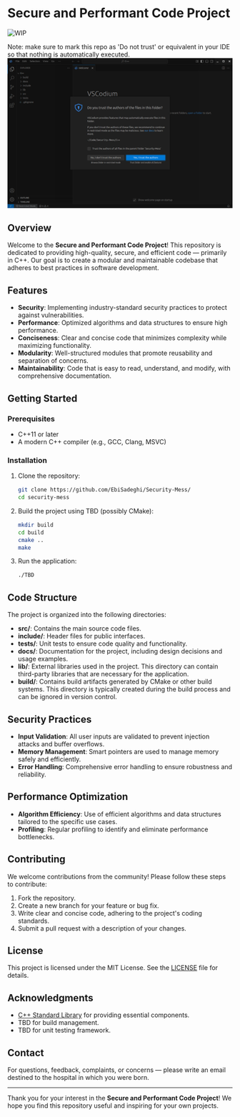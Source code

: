 # Secure and Performant Code Project

![WIP](https://img.shields.io/badge/status-WIP-yellow)

Note: make sure to mark this repo as 'Do not trust' or equivalent in your IDE so that nothing is automatically executed.
![Do not trust](Ekrankopio-de-vscodium.png)

## Overview

Welcome to the **Secure and Performant Code Project**! This repository is dedicated to providing high-quality, secure, and efficient code — primarily in C++. Our goal is to create a modular and maintainable codebase that adheres to best practices in software development.

## Features

- **Security**: Implementing industry-standard security practices to protect against vulnerabilities.
- **Performance**: Optimized algorithms and data structures to ensure high performance.
- **Conciseness**: Clear and concise code that minimizes complexity while maximizing functionality.
- **Modularity**: Well-structured modules that promote reusability and separation of concerns.
- **Maintainability**: Code that is easy to read, understand, and modify, with comprehensive documentation.

## Getting Started

### Prerequisites

- C++11 or later
- A modern C++ compiler (e.g., GCC, Clang, MSVC)

### Installation

1. Clone the repository:
   ```bash
   git clone https://github.com/EbiSadeghi/Security-Mess/
   cd security-mess
   ```

2. Build the project using TBD (possibly CMake):
   ```bash
   mkdir build
   cd build
   cmake ..
   make
   ```

3. Run the application:
   ```bash
   ./TBD
   ```

## Code Structure

The project is organized into the following directories:

- **src/**: Contains the main source code files.
- **include/**: Header files for public interfaces.
- **tests/**: Unit tests to ensure code quality and functionality.
- **docs/**: Documentation for the project, including design decisions and usage examples.
- **lib/**: External libraries used in the project. This directory can contain third-party libraries that are necessary for the application.
- **build/**: Contains build artifacts generated by CMake or other build systems. This directory is typically created during the build process and can be ignored in version control.

## Security Practices

- **Input Validation**: All user inputs are validated to prevent injection attacks and buffer overflows.
- **Memory Management**: Smart pointers are used to manage memory safely and efficiently.
- **Error Handling**: Comprehensive error handling to ensure robustness and reliability.

## Performance Optimization

- **Algorithm Efficiency**: Use of efficient algorithms and data structures tailored to the specific use cases.
- **Profiling**: Regular profiling to identify and eliminate performance bottlenecks.

## Contributing

We welcome contributions from the community! Please follow these steps to contribute:

1. Fork the repository.
2. Create a new branch for your feature or bug fix.
3. Write clear and concise code, adhering to the project's coding standards.
4. Submit a pull request with a description of your changes.

## License

This project is licensed under the MIT License. See the [LICENSE](LICENSE) file for details.

## Acknowledgments

- [C++ Standard Library](https://en.cppreference.com/w/cpp) for providing essential components.
- TBD for build management.
- TBD for unit testing framework.

## Contact

For questions, feedback, complaints, or concerns — please write an email destined to the hospital in which you were born.

---

Thank you for your interest in the **Secure and Performant Code Project**! We hope you find this repository useful and inspiring for your own projects.
